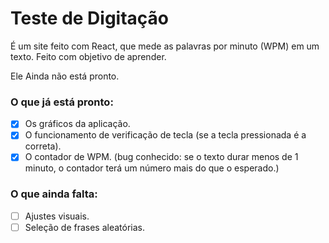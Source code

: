 # Teste de Digitação

É um site feito com React, que mede as palavras por minuto (WPM) em um texto.
Feito com objetivo de aprender.

Ele Ainda não está pronto.

### O que já está pronto:

- [x] Os gráficos da aplicação.
- [x] O funcionamento de verificação de tecla (se a tecla pressionada é a correta).
- [x] O contador de WPM. (bug conhecido: se o texto durar menos de 1 minuto, o contador terá um número mais do que o esperado.)

### O que ainda falta:

- [ ] Ajustes visuais.
- [ ] Seleção de frases aleatórias.

